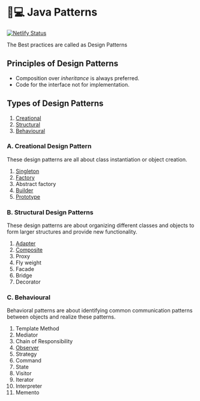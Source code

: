 # 👨💻 Java Patterns

[![Netlify Status](https://api.netlify.com/api/v1/badges/ceec4efb-1a95-424e-a933-8897a3797c23/deploy-status)](https://app.netlify.com/sites/learning-topics/deploys)

The Best practices are called as Design Patterns

## Principles of Design Patterns

* Composition over _inheritance_ is always preferred.
* Code for the interface not for implementation.

## Types of Design Patterns

1. [Creational](./#a-creational-design-pattern)
2. [Structural](./#b-structural-design-patterns)
3. [Behavioural](./#c-behavioural)

### A. Creational Design Pattern

These design patterns are all about class instantiation or object creation.

1. [Singleton](singleton-design-pattern.md)
2. [Factory](factory-design-pattern.md)
3. Abstract factory
4. [Builder](builder-design-pattern.md)
5. [Prototype](prototype-design-pattern.md)

### B. Structural Design Patterns

These design patterns are about organizing different classes and objects to form larger structures and provide new functionality.

1. [Adapter](adapter-design-pattern.md)
2. [Composite](composite-design-pattern.md)
3. Proxy
4. Fly weight
5. Facade
6. Bridge
7. Decorator

### C. Behavioural

Behavioral patterns are about identifying common communication patterns between objects and realize these patterns.

1. Template Method
2. Mediator
3. Chain of Responsibility
4. [Observer](broken-reference)
5. Strategy
6. Command
7. State
8. Visitor
9. Iterator
10. Interpreter
11. Memento
